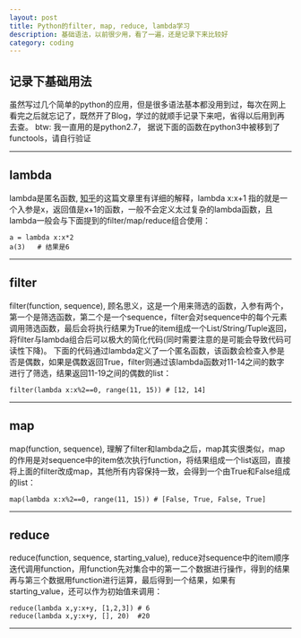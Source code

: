 ```yaml
---
layout: post
title: Python的filter, map, reduce, lambda学习
description: 基础语法，以前很少用，看了一遍，还是记录下来比较好
category: coding
---
```


## 记录下基础用法


虽然写过几个简单的python的应用，但是很多语法基本都没用到过，每次在网上看完之后就忘记了，既然开了Blog，学过的就顺手记录下来吧，省得以后用到再去查。
btw: 我一直用的是python2.7， 据说下面的函数在python3中被移到了functools，请自行验证

***
## lambda

lambda是匿名函数, [知乎](https://www.zhihu.com/question/20125256)的这篇文章里有详细的解释，lambda x:x+1 指的就是一个入参是x，返回值是x+1的函数，一般不会定义太过复杂的lambda函数，且lambda一般会与下面提到的filter/map/reduce组合使用：

    a = lambda x:x*2
    a(3)   # 结果是6

***
## filter

filter(function, sequence), 顾名思义，这是一个用来筛选的函数，入参有两个，第一个是筛选函数，第二个是一个sequence，filter会对sequence中的每个元素调用筛选函数，最后会将执行结果为True的item组成一个List/String/Tuple返回，将filter与lambda组合后可以极大的简化代码(同时需要注意的是可能会导致代码可读性下降)。
下面的代码通过lambda定义了一个匿名函数，该函数会检查入参是否是偶数，如果是偶数返回True，filter则通过该lambda函数对11-14之间的数字进行了筛选，结果返回11-19之间的偶数的list：

    filter(lambda x:x%2==0, range(11, 15)) # [12, 14]

***
## map

map(function, sequence), 理解了filter和lambda之后，map其实很类似，map的作用是对sequence中的item依次执行function，将结果组成一个list返回，直接将上面的filter改成map，其他所有内容保持一致，会得到一个由True和False组成的list：

    map(lambda x:x%2==0, range(11, 15)) # [False, True, False, True]

***
## reduce

reduce(function, sequence, starting_value), reduce对sequence中的item顺序迭代调用function，用function先对集合中的第一二个数据进行操作，得到的结果再与第三个数据用function进行运算，最后得到一个结果，如果有starting_value，还可以作为初始值来调用：

    reduce(lambda x,y:x+y, [1,2,3]) # 6
    reduce(lambda x,y:x+y, [], 20)  #20

***
